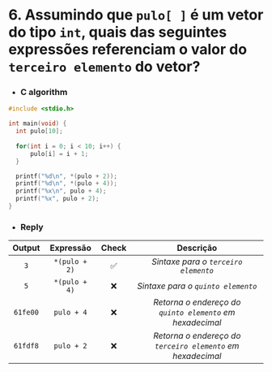 # 6. Assumindo que `pulo[ ]` é um vetor do tipo `int`, quais das seguintes expressões referenciam o valor do `terceiro elemento` do vetor?

- ### C algorithm

```c
#include <stdio.h>

int main(void) {
  int pulo[10];
  
  for(int i = 0; i < 10; i++) {
      pulo[i] = i + 1;
  }

  printf("%d\n", *(pulo + 2));
  printf("%d\n", *(pulo + 4));
  printf("%x\n", pulo + 4);
  printf("%x", pulo + 2);
}
```

- ### Reply
| Output | Expressão | Check | Descrição |
|:-:|:-:|:-:|:-:|
| `3` | `*(pulo + 2)` | :white_check_mark: | <em>Sintaxe para o `terceiro elemento`</em> |
| `5` | `*(pulo + 4)` | :x: | <em>Sintaxe para o `quinto elemento`</em> |
| `61fe00` | `pulo + 4` | :x: | <em>Retorna o endereço do</br>`quinto elemento` em hexadecimal</em> |
| `61fdf8` | `pulo + 2` | :x: | <em>Retorna o endereço do</br>`terceiro elemento` em hexadecimal</em> |
